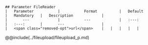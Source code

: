 ```div-parameter
## Parameter FileReader
|	Parameter			|			Format			|	Default					|	Mandatory	|	Description				| 
|		---				|			---				|	:---:					|	:---:		|		---					|
|	<span class="removed-opt">url</span>	|	|	|	|	|

```

@@include(../fileupload/fileupload_p.md)